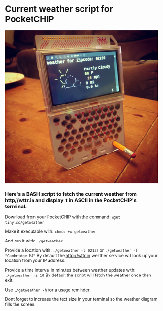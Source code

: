 # Current weather script for PocketCHIP

![alt tag](image.jpg)

### Here's a BASH script to fetch the current weather from http//wttr.in and display it in ASCII in the PocketCHIP's terminal.

Download from your PocketCHIP with the command: `wget tiny.cc/getweather`

Make it executable with: `chmod +x getweather`

And run it with: `./getweather`

Provide a location with: `./getweather -l 02139` or `./getweather -l "Cambridge MA"`
By default the http://wttr.in weather service will look up your location from your IP address.

Provide a time interval in minutes between weather updates with: `./getweather -i 10`
By default the script will fetch the weather once then exit.

Use `./getweather -h` for a usage reminder.

Dont forget to increase the text size in your terminal so the weather diagram fills the screen.
